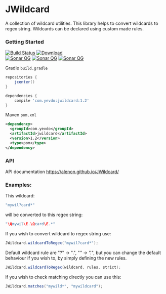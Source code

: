 # JWildcard

A collection of wildcard utilities. This library helps to convert wildcards to regex string. Wildcards can be declared using custom made rules.


### Getting Started

[![Build Status](https://travis-ci.org/alenon/JWildcard.svg?branch=master)](https://travis-ci.org/alenon/JWildcard)
[![Download](https://api.bintray.com/packages/yevdo/jwildcard/jwildcard/images/download.svg)](https://bintray.com/yevdo/jwildcard/jwildcard/_latestVersion)
<br />
[![Sonar QG](https://sonarcloud.io/api/project_badges/measure?project=com.yevdo.jwildcard&metric=alert_status)](https://sonarcloud.io/api/project_badges/measure?project=com.yevdo.jwildcard&metric=alert_status)
[![Sonar QG](https://sonarcloud.io/api/project_badges/measure?project=com.yevdo.jwildcard&metric=ncloc)](https://sonarcloud.io/api/project_badges/measure?project=com.yevdo.jwildcard&metric=ncloc)
[![Sonar QG](https://sonarcloud.io/api/project_badges/measure?project=com.yevdo.jwildcard&metric=coverage)](https://sonarcloud.io/api/project_badges/measure?project=com.yevdo.jwildcard&metric=coverage)

Gradle <code>build.gradle</code>
```gradle
repositories {
    jcenter()
}

dependencies {
    compile 'com.yevdo:jwildcard:1.2'
}
```

Maven <code>pom.xml</code>
```xml
<dependency>
  <groupId>com.yevdo</groupId>
  <artifactId>jwildcard</artifactId>
  <version>1.2</version>
  <type>pom</type>
</dependency>
```
### API
API documentation https://alenon.github.io/JWildcard/

### Examples:

This wildcard:
```java
"mywil?card*"
```
will be converted to this regex string:
```java
"\Qmywil\E.\Qcard\E.*"
```
If you wish to convert wildcard to regex string use:
```java
JWildcard.wildcardToRegex("mywil?card*");
```
Default wildcard rule are "?" -> ".", "*" -> ".*", but you can change the default behaviour if you wish to, by simply defining the new rules.
```java
JWildcard.wildcardToRegex(wildcard, rules, strict);
```
If you wish to check matching directly you can use this:
```java
JWildcard.matches("mywild*", "mywildcard");
```
